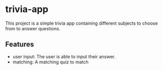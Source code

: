 # trivia-app
This project is a simple trivia app containing different subjects to choose from to answer questions. 

## Features
* user input: The user is able to input their answer.
* matching: A matching quiz to match 

